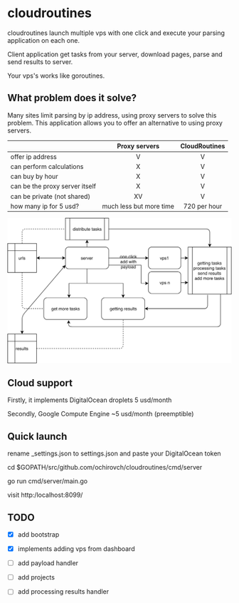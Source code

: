 # cloudroutines
cloudroutines launch multiple vps with one click and execute your parsing application on each one. 

Client application get tasks from your server, download pages, parse and send results to server.

Your vps's works like goroutines.

## What problem does it solve?

Many sites limit parsing by ip address, using proxy servers to solve this problem. This application allows you to offer an alternative to using proxy servers.

|               | Proxy servers | CloudRoutines|
| ------------- |  :---:   | :---:   |
| offer ip address  | V         | V            |
| can perform calculations | X  | V            |
| can buy by hour | X           | V            |
| can be the proxy server itself| X  | V       |
| can be private (not shared)| XV    | V       |
| how many ip for 5 usd? | much less but more time    | 720 per hour |

![Scheme](https://raw.githubusercontent.com/ochirovch/CloudRoutines/master/img/scheme.png)


## Cloud support
Firstly, it implements DigitalOcean droplets 5 usd/month

Secondly, Google Compute Engine ~5 usd/month (preemptible)

## Quick launch
rename _settings.json to settings.json and paste your DigitalOcean token

cd $GOPATH/src/github.com/ochirovch/cloudroutines/cmd/server

go run cmd/server/main.go

visit http:/localhost:8099/

## TODO
- [X] add bootstrap

- [X] implements adding vps from dashboard

- [ ] add payload handler

- [ ] add projects

- [ ] add processing results handler
